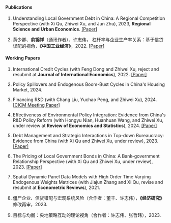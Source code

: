 
#### Publications

  1. Understanding Local Government Debt in China: A Regional Competition Perspective (with Xi Qu, Zhiwei Xu, and Jun Zhu), 2023, <strong><strong>Regional Science and Urban Economics</strong></strong>. [[Paper]](https://www.sciencedirect.com/science/article/pii/S0166046222000977)

  2. 黄少卿、<strong>俞锦祥</strong>（通讯作者）、许志伟， 杠杆率与企业生产率关系：基于信贷误配的视角，<strong>《中国工业经济》</strong></strong>，2022. [[Paper]](https://kns.cnki.net/kcms/detail/detail.aspx?doi=10.19581/j.cnki.ciejournal.2022.09.009)


#### Working Papers

  1. International Credit Cycles (with Feng Dong and Zhiwei Xu, reject and resubmit at <strong><strong>Journal of International Economics</strong></strong>), 2022. [[Paper]](https://papers.ssrn.com/sol3/papers.cfm?abstract_id=4451063)

  2. Policy Spillovers and Endogenous Boom-Bust Cycles in China's Housing Market, 2024.

  3. Financing R&D (with Chang Liu, Yuchao Peng, and Zhiwei Xu), 2024. [[CICM Meeting Paper]](https://cicm.econ.cuhk.edu.hk/wp-content/uploads/2024/06/I-New-Issues-and-New-Methodologies_Financing-RD.pdf) 

  4. Effectiveness of Environmental Policy Integration: Evidence from China's R&D Policy Reform (with Hongyu Nian, Huanhuan Wang, and Zhiwei Xu, under review at <strong><strong>Review of Economics and Statistics</strong></strong>), 2024. [[Paper]](https://papers.ssrn.com/sol3/papers.cfm?abstract_id=4974208)

  5. Debt Management and Strategic Interactions in Top-down Bureaucracy: Evidence from China (with Xi Qu and  Zhiwei Xu, under review), 2023. [[Paper]](https://papers.ssrn.com/sol3/papers.cfm?abstract_id=4622310)

  6. The Pricing of Local Government Bonds in China: A Bank-government Relationship Perspective (with Xi Qu and Zhiwei Xu, under review), 2023. [[Paper]](https://papers.ssrn.com/sol3/papers.cfm?abstract_id=4560074)

  7. Spatial Dynamic Panel Data Models with High Order Time Varying Endogenous Weights Matrices (with Jiajun Zhang and Xi Qu, revise and resubmit at <strong><strong>Econometric Reviews</strong></strong>), 2021.

  8. 僵尸企业、信贷错配与宏观系统风险（合作者：董丰、许志伟），<strong><strong>《经济研究》</strong></strong>修改再审，2023.
  
  9. 目标与均衡：央地策略互动的理论视角（合作者：许志伟、张哲玮），2023.



